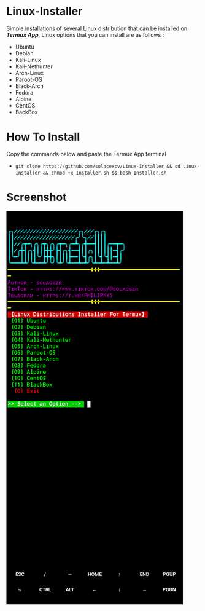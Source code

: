 # Linux-Installer

Simple installations of several Linux distribution that can be installed on ***Termux App***, Linux options that you can install are as follows :

* Ubuntu
* Debian
* Kali-Linux
* Kali-Nethunter
* Arch-Linux
* Paroot-OS
* Black-Arch
* Fedora
* Alpine
* CentOS
* BackBox

# How To Install

Copy the commands below and paste the Termux App terminal

* ```git clone https://github.com/solacexcv/Linux-Installer && cd Linux-Installer && chmod +x Installer.sh $$ bash Installer.sh```
# Screenshot
![](https://raw.githubusercontent.com/solacexcv/Linux-Installer/main/Screenshot_20231220-055604.png)
